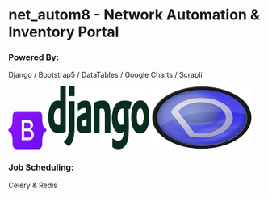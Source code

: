 # net_autom8 - Network Automation & Inventory Portal

### Powered By:
Django / Bootstrap5 / DataTables / Google Charts / Scrapli

<div>
<img src="https://github.com/sngx13/net_autom8/blob/master/extras/github/images/bootstrap_logo.png" height="75px" width="75px"/>
<img src="https://github.com/sngx13/net_autom8/blob/master/extras/github/images/django_logo.png" height="125px" width="200px"/>
<img src="https://github.com/sngx13/net_autom8/blob/master/extras/github/images/datatables_logo.png" height="125px" width="200px"/>
</div>

### Job Scheduling:

Celery & Redis
